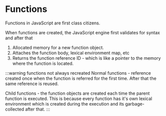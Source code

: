 # Functions

Functions in JavaScript are first class citizens.

When functions are created, the JavaScript engine first validates for syntax and after that

1. Allocated memory for a new function object.
2. Attaches the function body, lexical environment map, etc
3. Returns the function reference ID - which is like a pointer to the memory where the function is located.

:::warning functions not always recreated
Normal functions - reference created once when the function is referred for the first time.
After that the same reference is reused.

Child functions - the function objects are created each time the parent function is executed.
This is because every function has it's own lexical environment which is created during the execution
and its garbage-collected after that.
:::
